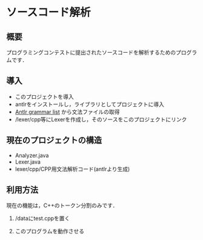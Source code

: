 # ソースコード解析
## 概要
プログラミングコンテストに提出されたソースコードを解析するためのプログラムです．

## 導入
* このプロジェクトを導入
* antlrをインストールし，ライブラリとしてプロジェクトに導入
* [Antlr grammar list](https://github.com/antlr/grammars-v4) から文法ファイルの取得
* /lexer/cpp等にLexerを作成し，そのソースをこのプロジェクトにリンク

## 現在のプロジェクトの構造
* Analyzer.java
* Lexer.java
* lexer/cpp/CPP用文法解析コード(antlrより生成)

## 利用方法
現在の機能は，C++のトークン分割のみです．  

1. /dataにtest.cppを置く
<!--
2. test.cppから#define以外のプリプロセッサ命令を取り除く
3. gcc -E test.cpp により，#define展開
-->
2. このプログラムを動作させる
